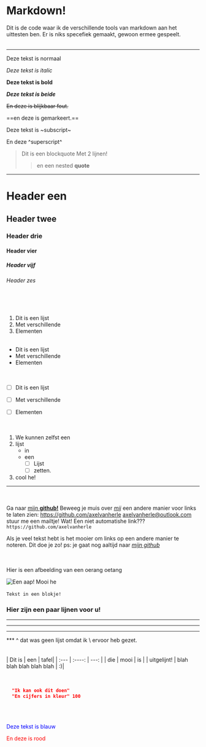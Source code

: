 
# Markdown!
Dit is de code waar ik de verschillende tools van markdown aan het uittesten ben. Er is niks specefiek gemaakt, gewoon ermee gespeelt.
<br></br>
***
Deze tekst is normaal  

_Deze tekst is italic_  

**Deze tekst is bold**  

_**Deze tekst is beide**_  

~~En deze is blijkbaar fout.~~  

==en deze is gemarkeert.==  

Deze tekst is ~subscript~  

En deze ^superscript^  

>Dit is een blockquote
>Met 2 lijnen!  
>>en een nested **quote**  

***


# Header een
## Header twee
### Header drie
#### Header vier
##### Header vijf
###### Header zes 
<br></br>


1.	Dit is een lijst
2.	Met verschillende
3.	Elementen
  <br></br>
  
-	Dit is een lijst
-	Met verschillende
-	Elementen  
<br></br>

 - [ ] Dit is een lijst
 - [ ] Met verschillende
 - [ ] Elementen  
 <br></br>
 
 
1. We kunnen zelfst een
2. lijst
	- in
	- een
		 - [ ] Lijst
		 - [ ] zetten.
3. cool he!  
***
<br></br>
Ga naar [mijn **github!**](https://github.com/axelvanherle)
Beweeg je muis over [_mij_](https://github.com/axelvanherle "Je gaat nog steeds naar mijn github als je op me klikt.")
een andere manier voor links te laten zien: <https://github.com/axelvanherle>
<axelvanherle@outlook.com>  stuur me een mailtje!
Wat! Een niet automatishe link??? `https://github.com/axelvanherle`

Als je veel tekst hebt is het mooier om links op een andere manier te noteren. Dit doe je zo! ps: je gaat nog aaltijd naar [_mijn github_][1]  

[1]: https://github.com/axelvanherle "ps: het is echt mijn github hoor"  
<br></br>
Hier is een afbeelding van een oerang oetang  

![Een aap! Mooi he](https://kuscheltiere.biz/media/5992/catalog/orang-utan-jasinga-mit-baby-pluschtier-menschenaffe-30-cm.jpg?size=256 "mooi he") 
<br></br>
`Tekst in een blokje!`  
### Hier zijn een paar lijnen voor u!
***
---
___
\***
^ dat was geen lijst omdat ik \ ervoor heb gezet.  
<br></br>
| Dit is      | een | tafel|
| :---        |    :----:   |          ---: |
| die      | mooi       | is   |
| uitgelijnt!   | blah blah blah blah blah        | :)|  
<br></br>
```json
  "Ik kan ook dit doen"
  "En cijfers in kleur" 100
```
<br></br>
<p style="color:blue">Deze tekst is blauw</p>
<font color="red">En deze is rood</font>

[En dit zie je alleen als je naar de code kijkt!]: # 

